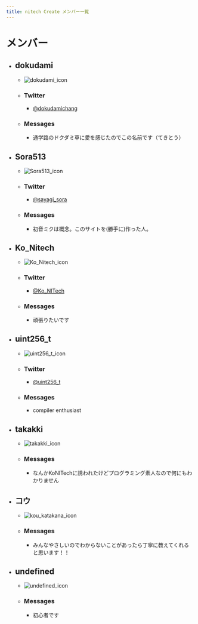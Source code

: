 ```yaml
---
title: nitech Create メンバー一覧
---
```



# メンバー

- ## dokudami
    - ![dokudami_icon](/img/dokudamichang.jpg)
    - ### Twitter
        - [@dokudamichang](https://twitter.com/dokudamichang)

    - ### Messages
        - 通学路のドクダミ草に愛を感じたのでこの名前です（てきとう）

- ## Sora513
    - ![Sora513_icon](/img/sayagi_sora.jpg)
    - ### Twitter
        - [@sayagi_sora](https://twitter.com/sayagi_sora)

    - ### Messages
        - 初音ミクは概念。このサイトを(勝手に)作った人。

- ## Ko_Nitech
    - ![Ko_Nitech_icon](/img/Ko_NITech.jpg)
    - ### Twitter
        - [@Ko_NITech](https://twitter.com/Ko_NITech)
    - ### Messages
        - 頑張りたいです

- ## uint256_t
    - ![uint256_t_icon](/img/uint256_t.jpg)
    - ### Twitter
        - [@uint256_t](https://twitter.com/uint256_t)
    - ### Messages
        - compiler enthusiast

- ## takakki
    - ![takakki_icon](/img/takakki.jpg)
    - ### Messages
        - なんかKoNITechに誘われたけどプログラミング素人なので何にもわかりません

- ## コウ
    - ![kou_katakana_icon](/img/Kou714_823.jpg)
    - ### Messages
        - みんなやさしいのでわからないことがあったら丁寧に教えてくれると思います！！

- ## undefined
    - ![undefined_icon](/img/undefined.jpg)
    - ### Messages
        - 初心者です